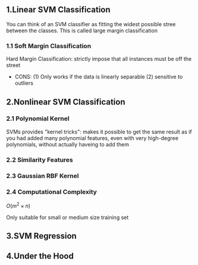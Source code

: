 ## 1.Linear SVM Classification
You can think of an SVM classifier as fitting the widest possible stree between the classes. This is called large margin classification

### 1.1 Soft Margin Classification
Hard Margin Classification: strictly impose that all instances must be off the street
  - CONS: (1) Only works if the data is linearly separable (2) sensitive to outliers

## 2.Nonlinear SVM Classification 
### 2.1 Polynomial Kernel
SVMs provides "kernel tricks": makes it possible to get the same result as if you had added many polynomial features, even with very high-degree polynomials, without actually haveing to add them

### 2.2 Similarity Features
### 2.3 Gaussian RBF Kernel
### 2.4 Computational Complexity
$O(m^2 \times n)$

Only suitable for small or medium size training set

## 3.SVM Regression
## 4.Under the Hood